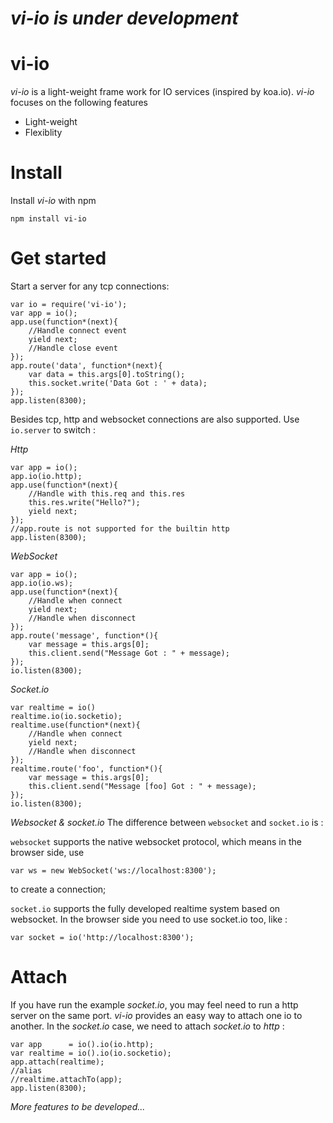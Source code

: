 # *vi-io is under development*
# vi-io
*vi-io* is a light-weight frame work for IO services (inspired by koa.io). *vi-io* focuses on the following features
* Light-weight
* Flexiblity

# Install
Install *vi-io* with npm

    npm install vi-io

# Get started
Start a server for any tcp connections:

    var io = require('vi-io');
    var app = io();
    app.use(function*(next){
        //Handle connect event
        yield next;
        //Handle close event
    });
    app.route('data', function*(next){
        var data = this.args[0].toString();
        this.socket.write('Data Got : ' + data);
    });
    app.listen(8300);

Besides tcp, http and websocket connections are also supported. Use `io.server` to switch :

*Http*

    var app = io();
    app.io(io.http); 
    app.use(function*(next){
        //Handle with this.req and this.res
        this.res.write("Hello?");
        yield next;
    });
    //app.route is not supported for the builtin http
    app.listen(8300);

*WebSocket*

    var app = io();
    app.io(io.ws);
    app.use(function*(next){
        //Handle when connect
        yield next;
        //Handle when disconnect
    });
    app.route('message', function*(){
        var message = this.args[0];
        this.client.send("Message Got : " + message);
    });
    io.listen(8300);

*Socket.io*

    var realtime = io()
    realtime.io(io.socketio);
    realtime.use(function*(next){
        //Handle when connect
        yield next;
        //Handle when disconnect
    });
    realtime.route('foo', function*(){
        var message = this.args[0];
        this.client.send("Message [foo] Got : " + message);
    });
    io.listen(8300);

*Websocket & socket.io*
The difference between `websocket` and `socket.io` is :

`websocket` supports the native websocket protocol, which means in the browser side, use

    var ws = new WebSocket('ws://localhost:8300');

 to create a connection;

`socket.io` supports the fully developed realtime system based on websocket. In the browser side you need to use socket.io too, like :

    var socket = io('http://localhost:8300');
    
# Attach
If you have run the example *socket.io*, you may feel need to run a http server on the same port.
*vi-io* provides an easy way to attach one io to another. In the *socket.io* case, we need to attach *socket.io* to *http* :

    var app      = io().io(io.http);
    var realtime = io().io(io.socketio);
    app.attach(realtime);
    //alias
    //realtime.attachTo(app);
    app.listen(8300);

*More features to be developed...*
